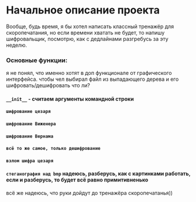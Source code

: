 # Начальное описание проекта
Вообще, будь время, я бы хотел написать классный тренажёр для скоропечатания, но если времени хватать не будет, то напишу шифровальщик, посмотрю, как с дедлайнами разгребусь за эту неделю.

### Основные функции:

я не понял, что именно хотят в доп функционале от графического интерфейса. чтобы чел выбирал файл из выпадающего дерева и его шифровать/дешифровать что ли?

#### `__init__` - считаем аргументы командной строки

#### `шифрование цезаря`

#### `шифрование Виженера`

#### `шифрование Вернама`

#### `всё то же самое, только дешифрование`

#### `взлом шифра цезаря`

#### `стеганография над bmp` надеюсь, разберусь, как с картинками работать, если и разберусь, то будет всё равно примитивненько


всё же надеюсь, что руки дойдут до тренажёра скоропечатанья))